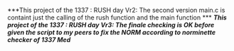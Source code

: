 ***This project of the 1337 : RUSH day Vr2: The second version main.c is containt just the calling of the rush function and the main function ***
***This project of the 1337 : RUSH day Vr3: The finale checking is OK before given the script to my peers to fix the NORM according to norminette checker of 1337 Med***